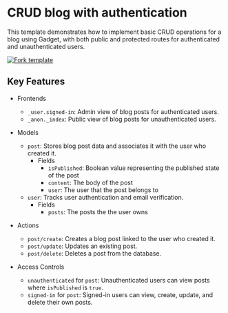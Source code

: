 # CRUD blog with authentication

This template demonstrates how to implement basic CRUD operations for a blog using Gadget, with both public and protected routes for authenticated and unauthenticated users.

[![Fork template](https://img.shields.io/badge/Fork%20template-%233A0CFF?style=for-the-badge)](https://app.gadget.dev/auth/fork?domain=blog-internal-rrv7-f-ssr.gadget.app)

## Key Features

- Frontends

  - `_user.signed-in`: Admin view of blog posts for authenticated users.
  - `_anon._index`: Public view of blog posts for unauthenticated users.

- Models

  - `post`: Stores blog post data and associates it with the user who created it.
    - Fields
      - `isPublished`: Boolean value representing the published state of the post
      - `content`: The body of the post
      - `user`: The user that the post belongs to
  - `user`: Tracks user authentication and email verification.
    - Fields
      - `posts`: The posts the the user owns

- Actions

  - `post/create`: Creates a blog post linked to the user who created it.
  - `post/update`: Updates an existing post.
  - `post/delete`: Deletes a post from the database.

- Access Controls
  - `unauthenticated` for `post`: Unauthenticated users can view posts where `isPublished` is `true`.
  - `signed-in` for `post`: Signed-in users can view, create, update, and delete their own posts.
